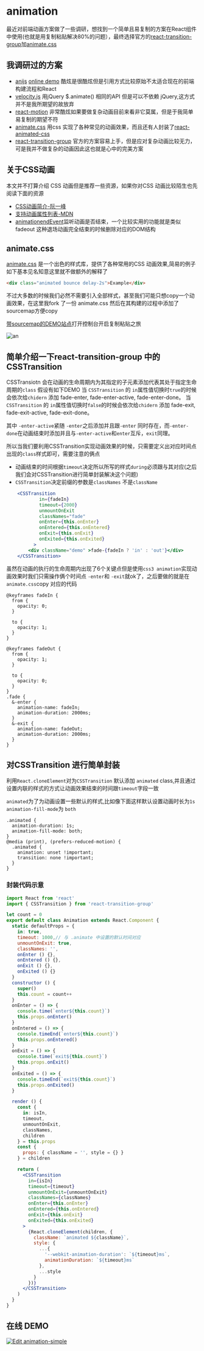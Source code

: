 # animation

最近对前端动画方案做了一些调研，想找到一个简单且易复制的方案在React组件中使用(也就是用复制粘贴解决80%的问题），最终选择官方的[react-transition-group](http://reactcommunity.org/react-transition-group/css-transition)加[animate.css](https://daneden.github.io/animate.css/)

## 我调研过的方案

- [anijs](https://daneden.github.io/animate.css/) [online demo](https://codepen.io/darielnoel/pen/trnzk?editors=1000) 酷炫是很酷炫但是引用方式比较原始不太适合现在的前端构建流程和React
- [velocity.js](http://velocityjs.org/) 用jQuery $.animate() 相同的API 但是可以不依赖 jQuery,这方式并不是我所期望的故放弃
- [react-motion](https://github.com/chenglou/react-motion) 非常酷炫如果要做复杂动画目前来看非它莫属，但是于我简单易复制的期望不符
- [animate.css](https://daneden.github.io/animate.css/) 用css 实现了各种常见的动画效果，而且还有人封装了[react-animated-css](https://github.com/digital-flowers/react-animated-css)
- [react-transition-group](http://reactcommunity.org/react-transition-group/css-transition) 官方的方案容易上手，但是应对复杂动画比较无力，可是我并不做复杂的动画因此这也就是心中的完美方案
  
## 关于CSS动画

本文并不打算介绍 CSS 动画但是推荐一些资源，如果你对CSS 动画比较陌生也先阅读下面的资源
  
- [CSS动画简介-阮一峰](http://www.ruanyifeng.com/blog/2014/02/css_transition_and_animation.html)
- [支持动画属性列表-MDN](https://developer.mozilla.org/zh-CN/docs/Web/CSS/CSS_animated_properties)
- [animationendEvent](https://www.quanzhanketang.com/jsref/event_animationend.html)监听动画是否结束，一个比较实用的功能就是类似fadeout 这种退场动画完全结束的时候删除对应的DOM结构
  
## animate.css

[animate.css](https://daneden.github.io/animate.css/) 是一个出色的样式库，提供了各种常用的CSS 动画效果,简易的例子如下基本见名知意这里就不做额外的解释了

```html
<div class="animated bounce delay-2s">Example</div>
```

不过大多数的时候我们必然不需要引入全部样式，甚至我们可能只想copy一个动画效果，在这里我fork 了一份 animate.css 然后在其构建的过程中添加了sourcemap方便copy

[带sourcemap的DEMO站点](https://advence-liz.github.io/animate.css/)打开控制台开启复制粘贴之旅

![an](http://img003.qufenqi.com/products/f7/11/f7116a7eddd4f275504826c3ea014904.png)

## 简单介绍一下react-transition-group 中的 CSSTransition

CSSTransiotn 会在动画的生命周期内为其指定的子元素添加代表其处于指定生命周期的`class`
假设有如下DEMO
当 `CSSTransition` 的 `in`属性值切换时`true`的时候会依次给`chidern` 添加 fade-enter, fade-enter-active, fade-enter-done。
当 `CSSTransition` 的 `in`属性值切换时`false`的时候会依次给`chidern` 添加 fade-exit, fade-exit-active, fade-exit-done。

其中 `-enter-active`紧随 `-enter`之后添加并且跟`-enter` 同时存在，而`-enter-done`在动画结束时添加并且与`-enter-active`和`enter`互斥，`exit`同理。

所以当我们要利用CSSTransition实现动画效果的时候，只需要定义出对应时间点出现的`class`样式即可，需要注意的俩点

- 动画结束的时间根据`timeout`决定所以所写的样式`during`必须跟与其对应(之后我们会对CSSTransition进行简单封装解决这个问题)
- `CSSTransition`决定前缀的参数是`classNames` 不是`className`

```jsx
    <CSSTransition
            in={fadeIn}
            timeout={2000}
            unmountOnExit
            classNames="fade"
            onEnter={this.onEnter}
            onEntered={this.onEntered}
            onExit={this.onExit}
            onExited={this.onExited}
          >
        <div className="demo" >fade-{fadeIn ? 'in' : 'out'}</div>
    </CSSTransition>
```

虽然在动画的执行的生命周期内出现了6个关键点但是使用`css3 animation`实现动画效果时我们只需操作俩个时间点 `-enter`和 `-exit`就ok了，之后要做的就是在`animate.css`copy 对应的代码

```less
@keyframes fadeIn {
  from {
    opacity: 0;
  }

  to {
    opacity: 1;
  }
}

@keyframes fadeOut {
  from {
    opacity: 1;
  }

  to {
    opacity: 0;
  }
}
.fade {
  &-enter {
    animation-name: fadeIn;
    animation-duration: 2000ms;
  }
  &-exit {
    animation-name: fadeOut;
    animation-duration: 2000ms;
  }
}
```

## 对CSSTransition 进行简单封装

利用`React.cloneElement`对为`CSSTransition` 默认添加 `animated` class,并且通过设置内联的样式的方式让动画效果结束的时间跟`timeout`字段一致

`animated`为了为动画设置一些默认的样式,比如像下面这样默认设置动画时长为`1s` `animation-fill-mode`为 `both`

```less
.animated {
  animation-duration: 1s;
  animation-fill-mode: both;
}
@media (print), (prefers-reduced-motion) {
  .animated {
    animation: unset !important;
    transition: none !important;
  }
}

```

### 封装代码示意

```jsx
import React from 'react'
import { CSSTransition } from 'react-transition-group'

let count = 0
export default class Animation extends React.Component {
  static defaultProps = {
    in: true,
    timeout: 1000,// 与 .animate 中设置的默认时间对应
    unmountOnExit: true,
    classNames: '',
    onEnter () {},
    onEntered () {},
    onExit () {},
    onExited () {}
  }
  constructor () {
    super()
    this.count = count++
  }
  onEnter = () => {
    console.time(`enter${this.count}`)
    this.props.onEnter()
  }
  onEntered = () => {
    console.timeEnd(`enter${this.count}`)
    this.props.onEntered()
  }
  onExit = () => {
    console.time(`exit${this.count}`)
    this.props.onExit()
  }
  onExited = () => {
    console.timeEnd(`exit${this.count}`)
    this.props.onExited()
  }

  render () {
    const {
      in: isIn,
      timeout,
      unmountOnExit,
      classNames,
      children
    } = this.props
    const {
      props: { className = '', style = {} }
    } = children

    return (
      <CSSTransition
        in={isIn}
        timeout={timeout}
        unmountOnExit={unmountOnExit}
        classNames={classNames}
        onEnter={this.onEnter}
        onEntered={this.onEntered}
        onExit={this.onExit}
        onExited={this.onExited}
      >
        {React.cloneElement(children, {
          className: `animated ${className}`,
          style: {
            ...{
              '--webkit-animation-duration': `${timeout}ms`,
              animationDuration: `${timeout}ms`
            },
            ...style
          }
        })}
      </CSSTransition>
    )
  }
}
```

## 在线 DEMO

[![Edit animation-simple](https://codesandbox.io/static/img/play-codesandbox.svg)](https://codesandbox.io/s/3y24kvrz45?fontsize=14)